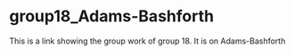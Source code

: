 # group18_Adams-Bashforth
This is a link showing the group work of group 18.  It is on Adams-Bashforth
